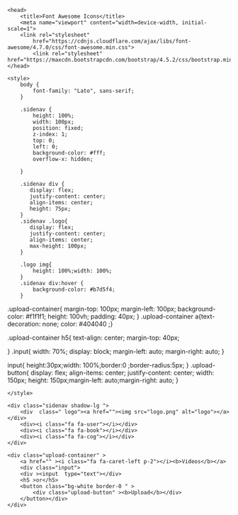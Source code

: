 <!DOCTYPE html>
<html>

<head>

    <head>
        <title>Font Awesome Icons</title>
        <meta name="viewport" content="width=device-width, initial-scale=1">
        <link rel="stylesheet"
            href="https://cdnjs.cloudflare.com/ajax/libs/font-awesome/4.7.0/css/font-awesome.min.css">
            <link rel="stylesheet" href="https://maxcdn.bootstrapcdn.com/bootstrap/4.5.2/css/bootstrap.min.css">
    </head>

    <style>
        body {
            font-family: "Lato", sans-serif;
        }

        .sidenav {
            height: 100%;
            width: 100px;
            position: fixed;
            z-index: 1;
            top: 0;
            left: 0;
            background-color: #fff;
            overflow-x: hidden;
           
        }

        .sidenav div {
           display: flex;
           justify-content: center;
           align-items: center;
           height: 75px;
        }
        .sidenav .logo{
           display: flex;
           justify-content: center;
           align-items: center;
           max-height: 100px;
        }

        .logo img{
            height: 100%;width: 100%;
        }
        .sidenav div:hover {
            background-color: #b7d5f4;
        }
.upload-container{
    margin-top: 100px;
    margin-left: 100px;
    background-color: #f1f1f1;
    height: 100vh;
    padding: 40px;
}
.upload-container a{text-decoration: none; color: #404040    ;}

.upload-container h5{
text-align: center; margin-top: 40px;

}
.input{
    width: 70%;
    display: block;
    margin-left: auto;
    margin-right: auto;
}

input{
    height:30px;width: 100%;border:0 ;border-radius:5px;
}
.upload-button{
    display: flex;
  align-items: center;
  justify-content: center;
  width: 150px; height: 150px;margin-left: auto;margin-right: auto;
}


    </style>
</head>

<body>

    <div class="sidenav shadow-lg ">
        <div  class=" logo"><a href=""><img src="logo.png" alt="logo"></a></div>
        <div><i class="fa fa-user"></i></div>
        <div><i class="fa fa-book"></i></div>
        <div><i class="fa fa-cog"></i></div>
    </div>

    <div class="upload-container" >
        <a href="" ><i class="fa fa-caret-left p-2"></i><b>Videos</b></a>
        <div class="input">
        <div ><input  type="text"></div>
        <h5 >or</h5>
        <button class="bg-white border-0 " >
            <div class="upload-button" ><b>Upload</b></div>
        </button></div>
    </div>

    

</body>

</html>
